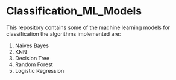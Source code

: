 # Classification_ML_Models
This repository contains some of the machine learning models for classification 
the algorithms implemented are:
1) Naives Bayes
2) KNN
3) Decision Tree
4) Random Forest
5) Logistic Regression

